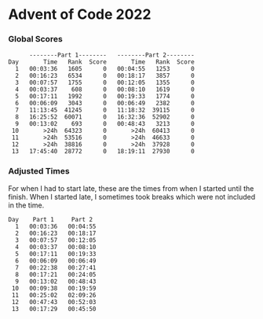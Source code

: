 # Advent of Code 2022

### Global Scores
```
      --------Part 1--------   --------Part 2--------
Day       Time   Rank  Score       Time   Rank  Score
  1   00:03:36   1605      0   00:04:55   1253      0
  2   00:16:23   6534      0   00:18:17   3857      0
  3   00:07:57   1755      0   00:12:05   1355      0
  4   00:03:37    608      0   00:08:10   1619      0
  5   00:17:11   1992      0   00:19:33   1774      0
  6   00:06:09   3043      0   00:06:49   2382      0
  7   11:13:45  41245      0   11:18:32  39115      0
  8   16:25:52  60071      0   16:32:36  52902      0
  9   00:13:02    693      0   00:48:43   3213      0
 10       >24h  64323      0       >24h  60413      0
 11       >24h  53516      0       >24h  46633      0
 12       >24h  38816      0       >24h  37928      0
 13   17:45:40  28772      0   18:19:11  27930      0
```

### Adjusted Times
For when I had to start late, these are the times from when I started until the finish. When I started late, I sometimes took breaks which were not included in the time.
```
Day    Part 1     Part 2 
  1   00:03:36   00:04:55
  2   00:16:23   00:18:17
  3   00:07:57   00:12:05
  4   00:03:37   00:08:10
  5   00:17:11   00:19:33
  6   00:06:09   00:06:49
  7   00:22:38   00:27:41
  8   00:17:21   00:24:05
  9   00:13:02   00:48:43
 10   00:09:38   00:19:59
 11   00:25:02   02:09:26
 12   00:47:43   00:52:03
 13   00:17:29   00:45:50
```
